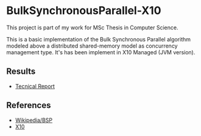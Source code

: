 BulkSynchronousParallel-X10
====

This project is part of my work for MSc Thesis in Computer Science.

This is a basic implementation of the Bulk Synchronous Parallel algorithm modeled above a distributed shared-memory model as concurrency management type.
It's has been implement in X10 Managed (JVM version).


Results
--
 - [Tecnical Report]


References
--
 - [Wikipedia/BSP]
 - [X10]

[Wikipedia/BSP]:https://en.wikipedia.org/wiki/Bulk_synchronous_parallel
[X10]:http://x10-lang.org/
[Tecnical Report]:https://arxiv.org/abs/1505.03060
